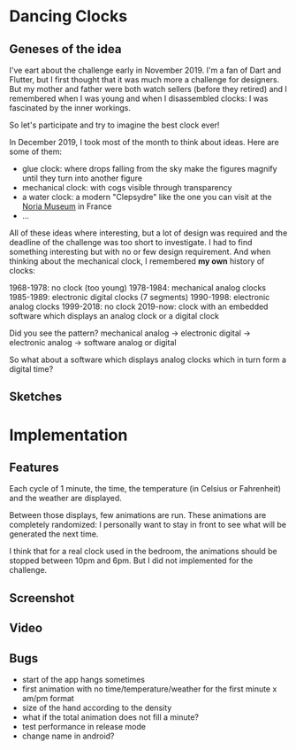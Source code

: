 # Dancing Clocks

## Geneses of the idea

I've eart about the challenge early in November 2019. I'm a fan of Dart and Flutter, but I first thought that
it was much more a challenge for designers. But my mother and father were both watch sellers (before they retired)
and I remembered when I was young and when I disassembled clocks: I was fascinated by the inner workings.

So let's participate and try to imagine the best clock ever!

In December 2019, I took most of the month to think about ideas. Here are some of them:
- glue clock: where drops falling from the sky make the figures magnify until they turn into another figure  
- mechanical clock: with cogs visible through transparency
- a water clock: a modern "Clepsydre" like the one you can visit at the [Noria Museum](https://fr.wikipedia.org/wiki/Clepsydre_moderne) in France 
- ...

All of these ideas where interesting, but a lot of design was required and the deadline of the challenge was too short to investigate.
I had to find something interesting but with no or few design requirement. And when thinking about the mechanical clock, I remembered **my own** history of clocks:

1968-1978: no clock (too young)
1978-1984: mechanical analog clocks
1985-1989: electronic digital clocks (7 segments)
1990-1998: electronic analog clocks
1999-2018: no clock
2019-now: clock with an embedded software which displays an analog clock or a digital clock

Did you see the pattern? mechanical analog -> electronic digital -> electronic analog -> software analog or digital

So what about a software which displays analog clocks which in turn form a digital time?
  
## Sketches


# Implementation

## Features

Each cycle of 1 minute, the time, the temperature (in Celsius or Fahrenheit) and the weather are displayed.

Between those displays, few animations are run. These animations are completely randomized: I personally want to stay in front 
to see what will be generated the next time.

I think that for a real clock used in the bedroom, the animations should be stopped between 10pm and 6pm. But I did
 not implemented for the challenge.

## Screenshot

## Video

## Bugs
- start of the app hangs sometimes 
- first animation with no time/temperature/weather for the first minute
x am/pm format
- size of the hand according to the density
- what if the total animation does not fill a minute?
- test performance in release mode
- change name in android?
